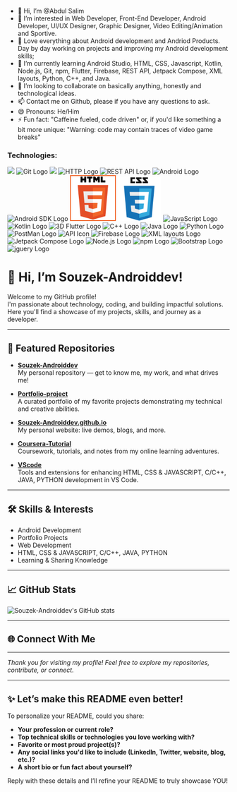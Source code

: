 - 👋 Hi, I’m @Abdul Salim
- 👀 I’m interested in Web Developer, Front-End Developer, Android Developer, UI/UX Designer, Graphic Designer, Video Editing/Animation and Sportive.
- 📱 Love everything about Android development and Andriod Products. Day by day working on projects and improving my Android development skills;
- 🌱 I’m currently learning Android Studio, HTML, CSS, Javascript, Kotlin, Node.js, Git, npm, Flutter, Firebase, REST API, Jetpack Compose, XML layouts, Python, C++, and Java.
- 💞️ I’m looking to collaborate on basically anything, honestly and technological ideas.
- 📫 Contact me on Github, please if you have any questions to ask.
- 😄 Pronouns: He/Him
- ⚡ Fun fact: "Caffeine fueled, code driven" or, if you'd like something a bit more unique: "Warning: code may contain traces of video game breaks"
  
### Technologies:

<p>
<!-- Android Logo  -->
<img height="100" src="https://github.com/user-attachments/assets/1a2ba78c-395b-416a-a0a1-4f652cca092b">

<!-- Git & GitHub Copilot Logos -->
<img height="100" src="https://user-images.githubusercontent.com/25181517/117364277-fc4eb280-aebd-11eb-8769-a3583c6a2037.png" alt="Git Logo">
<img height="100" src="https://camo.githubusercontent.com/925fb9aa3e8975b31c6f2f240cf8765ed8a9bd92ec092b00fdf131bfd898f628/68747470733a2f2f6f63746f6465782e6769746875622e636f6d2f696d616765732f6f726967696e616c2e706e67">

<!-- HTTP Logo -->
<img height="100" src="https://user-images.githubusercontent.com/25181517/121258433-2d504780-c8af-11eb-8324-92f1305ded79.png" alt="HTTP Logo">

<!-- REST API Logo -->
<img height="100" src="https://user-images.githubusercontent.com/25181517/117208135-11134380-adf5-11eb-8878-040fd0f015b2.png" alt="REST API Logo">

<!-- Master Android APIs & Frameworks (Android SDK icon) -->
<img height="100" src="https://upload.wikimedia.org/wikipedia/commons/d/d7/Android_robot.svg" alt="Android Logo">
<img height="100" src="https://upload.wikimedia.org/wikipedia/commons/3/3e/Android_logo_2019.png" alt="Android SDK Logo">

<!-- Combined HTML, CSS & JavaScript in one picture -->
<img height="100" src="https://raw.githubusercontent.com/devicons/devicon/master/icons/html5/html5-original-wordmark.svg" alt="HTML CSS JS Combo" style="border: 2px solid #f16529;">

<!-- CSS Logo -->
<img height="100" src="https://raw.githubusercontent.com/devicons/devicon/master/icons/css3/css3-original-wordmark.svg" alt="CSS Logo">

<!-- JavaScript Logo -->
<img height="100" src="https://upload.wikimedia.org/wikipedia/commons/6/6a/JavaScript-logo.png" alt="JavaScript Logo">

<!-- Kotlin Logo (Alternative) -->
<img height="100" src="https://upload.wikimedia.org/wikipedia/commons/7/74/Kotlin_Icon.png" alt="Kotlin Logo">

<!-- 3D Flutter Logo -->
<img height="100" src="https://storage.googleapis.com/cms-storage-bucket/0dbfcc7a59cd1cf16282.png" alt="3D Flutter Logo">

<!-- C++ Logo -->
<img height="100" src="https://upload.wikimedia.org/wikipedia/commons/1/18/ISO_C%2B%2B_Logo.svg" alt="C++ Logo">

<!-- Java Logo -->
<img height="100" src="https://cdn.iconscout.com/icon/free/png-256/free-java-60-1174953.png" alt="Java Logo">

<!-- Python Logo -->
<img height="100" src="https://cdn.iconscout.com/icon/free/png-256/free-python-2-226051.png" alt="Python Logo">

<!-- PostMan Logo -->
<img height="100" src="https://user-images.githubusercontent.com/25181517/121302453-01a67f00-c8fa-11eb-8c86-2ee00734c9a8.png" alt="PostMan Logo">
  
<!-- API Icon (generic) -->
<img height="100" src="https://cdn-icons-png.flaticon.com/512/1055/1055646.png" alt="API Icon">

<!-- Firebase Logo -->
<img height="100" src="https://firebase.google.com/downloads/brand-guidelines/PNG/logo-standard.png" alt="Firebase Logo">

<!-- XML layouts Logo -->
<img height="100" src="https://www.kindpng.com/picc/m/367-3679723_xml-xml-logo-hd-png-download.png" alt="XML layouts Logo">

<!-- Jetpack Logo -->
<img height="100" src="https://miro.medium.com/v2/resize:fit:1200/0*_ca1XWfApCvDwk_S.jpg" alt="Jetpack Compose Logo">

<!-- Node.js Logo -->
<img height="100" src="https://pluspng.com/img-png/nodejs-logo-vector-png-desktop-background-2560.png" alt="Node.js Logo">

<!-- npm Logo -->
<img height="100" src="https://logospng.org/download/npm/npm-2048.png" alt="npm Logo">

<!-- Bootstrap Logo -->
<img height="100" src="https://tse3.mm.bing.net/th/id/OIP.wTqrvM6nSQmYQPji3CMcWQHaE7?rs=1&pid=ImgDetMain&o=7&rm=3" alt="Bootstrap Logo">

<!-- jquery Logo -->
<img height="100" src="https://th.bing.com/th/id/R.c34089d27b2992f1a00aeece44c91cc4?rik=Qxs%2fpb82vOLu7w&riu=http%3a%2f%2fbrand.jquery.org%2fresources%2fjquery-mark-light.gif&ehk=Ys4JegUpWbTe8N0NkmHptUbl3FbCxc9GFPvEENMr3n4%3d&risl=&pid=ImgRaw&r=0" alt="jguery Logo">
</p>

# 👋 Hi, I’m Souzek-Androiddev!

Welcome to my GitHub profile!  
I'm passionate about technology, coding, and building impactful solutions. Here you'll find a showcase of my projects, skills, and journey as a developer.

---

## 🚀 Featured Repositories

- [**Souzek-Androiddev**](https://github.com/Souzek-Androiddev/Souzek-Androiddev)  
  My personal repository — get to know me, my work, and what drives me!

- [**Portfolio-project**](https://github.com/Souzek-Androiddev/Portfolio-project)  
  A curated portfolio of my favorite projects demonstrating my technical and creative abilities.

- [**Souzek-Androiddev.github.io**](https://github.com/Souzek-Androiddev/Souzek-Androiddev.github.io)  
  My personal website: live demos, blogs, and more.

- [**Coursera-Tutorial**](https://github.com/Souzek-Androiddev/Coursera-Tutorial)  
  Coursework, tutorials, and notes from my online learning adventures.

- [**VScode**](https://github.com/Souzek-Androiddev/VScode)  
  Tools and extensions for enhancing HTML, CSS & JAVASCRIPT, C/C++, JAVA, PYTHON development in VS Code.

---

## 🛠️ Skills & Interests

- Android Development
- Portfolio Projects
- Web Development
- HTML, CSS & JAVASCRIPT, C/C++, JAVA, PYTHON
- Learning & Sharing Knowledge

---

## 📈 GitHub Stats

![Souzek-Androiddev's GitHub stats](https://github-readme-stats.vercel.app/api?username=Souzek-Androiddev&show_icons=true&theme=radical)

---

## 🌐 Connect With Me

<!-- Add social links here (LinkedIn, Twitter, Blog, Email, etc.) -->

---

*Thank you for visiting my profile! Feel free to explore my repositories, contribute, or connect.*

---

## ✨ Let’s make this README even better!

To personalize your README, could you share:
- **Your profession or current role?**
- **Top technical skills or technologies you love working with?**
- **Favorite or most proud project(s)?**
- **Any social links you'd like to include (LinkedIn, Twitter, website, blog, etc.)?**
- **A short bio or fun fact about yourself?**

Reply with these details and I’ll refine your README to truly showcase YOU!
<!---
Souzek-Androiddev is a ✨ special ✨ repository because its `README.md` (this file) appears on your GitHub profile.
You can click the Preview link to take a look at your changes.
--->
